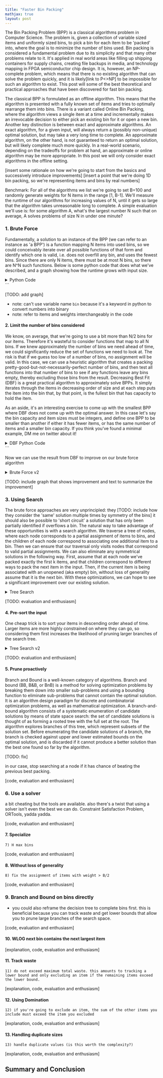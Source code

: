 ```yaml
---
title: "Faster Bin Packing"
mathjax: true
layout: post
---
```

The Bin Packing Problem (BPP) is a classical algorithms problem in Computer Science. The problem is, given a collection of variable sized items and uniformly sized bins, to pick a bin for each item to be 'packed' into, where the goal is to minimize the number of bins used. Bin packing is considered a fundamental problem due to its simplicity and that many other problems relate to it. It's applied in real world areas like filling up shipping containers for supply chains, creating file backups in media, and technology mapping in FPGA semiconductor chip design. It is, however, an NP-complete problem, which means that there is no existing algorithm that can solve the problem quickly, and it is likely[link to P<>NP] to be impossible for such an algorithm to exist. This post will some of the best theoretical and practical approaches that have been discovered for fast bin packing.

The classical BPP is formulated as an offline algorithm. This means that the algorithm is presented with a fully known set of items and tries to optimally rearrange them into bins. There is a variant called Online Bin Packing, where the algorithm views a single item at a time and incrementally makes an irrevocable decision to either pick an existing bin for it or open a new bin. Another key distinction is between exact and approximate algorithms. An exact algorithm, for a given input, will always return a (possibly non-unique) optimal solution, but may take a very long time to complete. An approximate algorithm, on the other hand, is not guaranteed to return an optimal solution, but will likely complete much more quickly. In a real-world scenario, depending on the tradeoffs for problem at hand, an approximate or online algorithm may be more appropriate. In this post we will only consider exact algorithms in the offline setting. 

[insert some rationale on how we're going to start from the basics and successively introduce improvements]
[insert a point that we're doing 1D bin packing, so we're representing items and bins by real numbers]

Benchmark:
For all of the algorithms we list we're going to set B=100 and randomly generate weights for N items in the range [1, B-1]. We'll measure the runtime of our algorithms for increasing values of N, until it gets so large that the algorithm takes unreasonable long to complete. A simple evaluation we'll use is: for some algorithm A, what's the largest number N such that on average, A solves problems of size N in under one minute?

### 1. Brute Force ###
Fundamentally, a solution to an instance of the BPP (we can refer to an instance as 'a BPP') is a function mapping N items into used bins, so we could conceivably iterate over all possible functions of that form and identify which one is valid, i.e. does not overfill any bin, and uses the fewest bins. Since there are only N items, there must be at most N bins, so there are N^N such functions. Below is some python code that does what we've described, and a graph showing how the runtime grows with input size.

<details>
    <summary>Python Code</summary>
<pre><code class="language-python">import collections
import itertools

def pack_brute_force(weights, B):
    best_pack = None
    N = len(weights)
    for bin_indexes in itertools.product(*[range(N)] * N):
        pack = collections.defaultdict(list)
        for item, bin_index in zip(weights, bin_indexes):
            pack[bin_index].append(item)

        if all(sum(b) <= B for b in pack.values()) and (
            best_pack is None or len(pack) < len(best_pack)
        ):
            best_pack = list(pack.values())
    return best_pack
</code></pre>
</details>
```

[TODO: add graph]

* note: can't use variable name `bin` because it's a keyword in python to convert numbers into binary
* note: refer to items and weights interchangeably in the code

#### 2. Limit the number of bins considered ####

We know, on average, that we're going to use a bit more than N/2 bins for our items. Therefore it's wasteful to consider functions that map to all N bins. If we knew approximately the number of bins we need ahead of time, we could significantly reduce the set of functions we need to look at. The risk is that if we guess too low of a number of bins, no assignment will be valid. In this case, we can use a heuristic algorithm that creates a packing pretty-good-but-not-necessarily-perfect number of bins, and then test all functions into that number of bins to see if any functions leave any bins empty, thereby excluding those bins from the result. Decreasing Best Fit (DBF) is a great practical algorithm to approximately solve BPPs. It simply iterates through the items in decreasing order of size and at each step puts the item into the bin that, by that point, is the fullest bin that has capacity to hold the item.

As an aside, it's an interesting exercise to come up with the smallest BPP where DBF does not come up with the optimal answer. In this case let's say the bin capacity and item sizes must be integers, and define one BPP to be smaller than another if either it has fewer items, or has the same number of items and a smaller bin capacity. If you think you've found a minimal example, DM me on twitter about it!

<details>
    <summary>DBF Python Code</summary>
    ```python
    def pack_DBF(weights, B):  # decreasing best fit
    weights = list(reversed(sorted(weights)))
    bins = []
    bin_weights = []
    for w in weights:
        weight_limit = B - w

        eligible_bins = [
            (i, v) for i, v in enumerate(bin_weights) if v <= weight_limit
        ]
        if eligible_bins:
            max_bin_weight_index = max(eligible_bins, key=lambda x: x[1])[0]
            bins[max_bin_weight_index].append(w)
            bin_weights[max_bin_weight_index] += w
        else:
            bins.append([w])
            bin_weights.append(w)

    return bins
</details>
    ```

Now we can use the result from DBF to improve on our brute force algorithm

<details>
    <summary>Brute Force v2</summary>
    ```python
    def pack_brute_force_v2(weights, B):
        best_pack = None
        N = len(weights)
        H = len(pack_DBF(weights, B))
        for bin_indexes in itertools.product(*[range(H)] * N):
            pack = collections.defaultdict(list)
            for item, bin_index in zip(weights, bin_indexes):
                pack[bin_index].append(item)

            if all(sum(b) <= B for b in pack.values()) and (
                best_pack is None or len(pack) < len(best_pack)
            ):
                best_pack = list(pack.values())
        return best_pack
    ```
</details>

[TODO: include graph that shows improvement and text to summarize the improvement]

### 3. Using Search ###

The brute force approaches are very unprincipled: they 
[TODO: include how they consider the 'same' solution multiple times by symmetry of the bins]
it should also be possible to 'short circuit' a solution that has only been partially identified if overflows a bin. The natural way to take advantage of these opportunities is with a search algorithm. We traverse a tree of nodes, where each node corresponds to a partial assignment of items to bins, and the children of each node correspond to associating one additional item to a bin. Then we can ensure that our traversal only visits nodes that correspond to valid partial assignments. We can also eliminate any symmetrical solutions in the following way. First, assume that at each node we've packed exactly the first k items, and that children correspond to different ways to pack the next item in the input. Then, if the current item is being associated with an unopened (aka empty) bin, without loss of generality assume that it is the next bin. With these optimizations, we can hope to see a significant improvement over our existing solution.

<details>
    <summary>Tree Search</summary>
    ```python
    def pack_incremental(weights, B, bins):
        if len(weights) == 0:
            yield bins
            return

        next_weight = weights[0]
        remaining_weights = weights[1:]

        for i, b in enumerate(bins):
            if sum(b) + next_weight <= B:
                bins[i].append(next_weight)
                for packing in pack_incremental(remaining_weights, B, bins):
                    yield packing
                bins[i].pop()

        bins.append([next_weight])
        for packing in pack_incremental(remaining_weights, B, bins):
            yield packing
        bins.pop()


    def pack_search(weights, B):
        bins = []
        best_packing = []
        for packing in pack_incremental(weights, B, bins):
            if not best_packing or len(packing) < len(best_packing):
                best_packing = [list(b) for b in packing]

        return best_packing
    ```
</details>

[TODO: evaluation and enthusiasm]

#### 4. Pre-sort the input ####

One cheap trick is to sort your items in descending order ahead of time. Larger items are more highly constrained on where they can go, so considering them first increases the likelihood of pruning larger branches of the search tree.

<details>
    <summary>Tree Search v2</summary>
    ```python
    def pack_search_v2(weights, B):
        return pack_search(list(reversed(sorted(weights))), B)
    ```
</details>

[TODO: evaluation and enthusiasm]

#### 5. Prune proactively ####

Branch and Bound is a well-known category of algorithms. 
Branch and bound (BB, B&B, or BnB) is a method for solving optimization problems by breaking them down into smaller sub-problems and using a bounding function to eliminate sub-problems that cannot contain the optimal solution. It is an algorithm design paradigm for discrete and combinatorial optimization problems, as well as mathematical optimization. A branch-and-bound algorithm consists of a systematic enumeration of candidate solutions by means of state space search: the set of candidate solutions is thought of as forming a rooted tree with the full set at the root. The algorithm explores branches of this tree, which represent subsets of the solution set. Before enumerating the candidate solutions of a branch, the branch is checked against upper and lower estimated bounds on the optimal solution, and is discarded if it cannot produce a better solution than the best one found so far by the algorithm.

[TODO: fix]

in our case, stop searching at a node if it has chance of beating the previous best packing.

[code, evaluation and enthusiasm]

### 6. Use a solver ###

a bit cheating but the tools are available. also there's a twist that using a solver isn't even the best we can do. Constraint Satisfaction Problem, ORTools, yadda yadda.

[code, evaluation and enthusiasm]

#### 7. Specialize ####
    7) H max bins

[code, evaluation and enthusiasm]

#### 8. Without loss of generality ####

    8) fix the assignment of items with weight > B/2 

[code, evaluation and enthusiasm]

### 9. Branch and Bound on bins directly ###

- you could also reframe the decision tree to complete bins first. this is beneficial because you can track waste and get lower bounds that allow you to prune large branches of the search space.

[code, evaluation and enthusiasm]

#### 10. WLOG next bin contains the next largest item ####

[explanation, code, evaluation and enthusiasm]

#### 11. Track waste ####
    11) do not exceed maximum total waste. this amounts to tracking a lower bound and only excluding an item if the remaining items exceed the lower bound.

[explanation, code, evaluation and enthusiasm]

#### 12. Using Domination ####
    12) if you're going to exclude an item, the sum of the other items you include must exceed the item you excluded

[explanation, code, evaluation and enthusiasm]

#### 13. Handling duplicate sizes ####

    13) handle duplicate values (is this worth the complexity?)

[explanation, code, evaluation and enthusiasm]

## Summary and Conclusion ##


